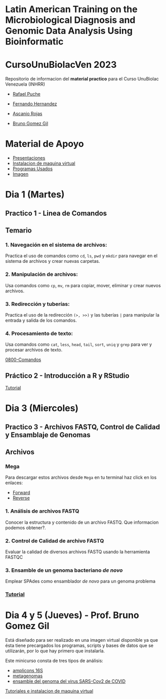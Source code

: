 # Latin American Training on the Microbiological Diagnosis and Genomic Data Analysis Using Bioinformatic
# CursoUnuBiolacVen 2023 
Repositorio de informacion del **material practico** para el Curso UnuBiolac Venezuela (INHRR)

- [Rafael Puche](https://twitter.com/rpucheq)

- [Fernando Hernandez](https://twitter.com/Nandox_85)

- [Ascanio Rojas](https://twitter.com/bioinfoula)

- [Bruno Gomez Gil](https://twitter.com/brunogomezgil)

# Material de Apoyo
- [Presentaciones](Presentaciones)
- [Instalacion de maquina virtual](https://sites.google.com/ciad.mx/cursobioinfomicrob/instalacion?authuser=0)
- [Programas Usados](https://drive.google.com/drive/folders/1C-PAQRT5S3GXCt5GeJf1JOnfKdj_Q6MU?usp=sharing)
- [Imagen](https://drive.google.com/file/d/1kCwlowON4-E2M8ZSt_OHDmlJV7UZn-Xy/view?usp=sharing)

# Dia 1 (Martes)
## Practico 1 - Linea de Comandos
## Temario

### 1. Navegación en el sistema de archivos: 
Practica el uso de comandos como `cd`, `ls`, `pwd` y `mkdir` para navegar en el sistema de archivos y crear nuevas carpetas.

### 2. Manipulación de archivos: 
Usa comandos como `cp`, `mv`, `rm` para copiar, mover, eliminar y crear nuevos archivos.

### 3. Redirección y tuberías: 
Practica el uso de la redirección `(>, >>)` y las tuberías `|` para manipular la entrada y salida de los comandos.

### 4. Procesamiento de texto: 
Usa comandos como `cat`, `less`, `head`, `tail`, `sort`, `uniq` y `grep` para ver y procesar archivos de texto.

[0800-Comandos](Intro_CLI.md) 

## Práctico 2 - Introducción a R y RStudio
[Tutorial](Intro_R.md) 

# Dia 3 (Miercoles)
## Practico 3 - Archivos FASTQ, Control de Calidad y Ensamblaje de Genomas

## Archivos
### Mega
Para descargar estos archivos desde `Mega` en tu terminal haz click en los enlaces:
- [Forward](https://mega.nz/file/0opC1CKA#-4VaMGavon43Ky6nrmgs2vUugI3GP_f912mqtJN_xNA)
- [Reverse](https://mega.nz/file/sgpm0R5a#xv1BPKiKvgBRS_gq5Z1Cn04UHtAYA3fr6ZaLujlpiNs)


### 1. Análisis de archivos FASTQ
Conocer la estructura y contenido de un archivo FASTQ. Que informacion podemos obtener?.

### 2. Control de Calidad de archivo FASTQ
Evaluar la calidad de diversos archivos FASTQ usando la herramienta FASTQC

### 3. Ensamble de un genoma bacteriano *de novo*
Emplear SPAdes como ensamblador *de novo* para un genoma problema

### [Tutorial](https://github.com/rpucheq/NGS_data_analysis/blob/main/Practicos/Practico_2.md)

# Dia 4 y 5 (Jueves) - Prof. Bruno Gomez Gil 
Está diseñado para ser realizado en una imagen virtual disponible ya que ésta tiene precargados los programas, scripts y bases de datos que se utilizarán, por lo que hay primero que instalarla.

Este minicurso consta de tres tipos de análisis:

- [amplicons 16S](https://sites.google.com/ciad.mx/cursobioinfomicrob/16s-v4?authuser=0)
- [metagenomas](https://sites.google.com/ciad.mx/cursobioinfomicrob/visualizaci%C3%B3n?authuser=0)
- [ensamble del genoma del virus SARS-Cov2 de COVID](https://sites.google.com/ciad.mx/cursobioinfomicrob/sars-cov-2?authuser=0)

[Tutoriales e instalacion de maquina virtual](https://sites.google.com/ciad.mx/cursobioinfomicrob/curso-biolac)
